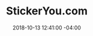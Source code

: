 ---
title: StickerYou.com
date: 2018-10-13 12:41:00 -04:00
image: "/uploads/sponsor-sticker-you.jpg"
image-alt: logo for stickeryou
url: https://www.stickeryou.com/
is-2019: false
---